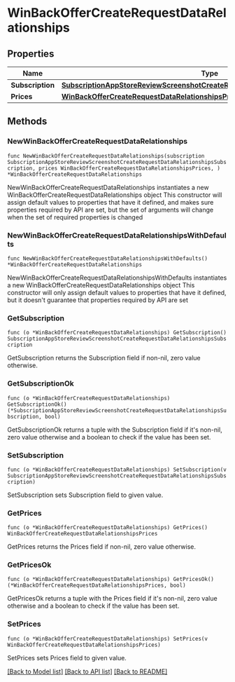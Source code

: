 # WinBackOfferCreateRequestDataRelationships

## Properties

Name | Type | Description | Notes
------------ | ------------- | ------------- | -------------
**Subscription** | [**SubscriptionAppStoreReviewScreenshotCreateRequestDataRelationshipsSubscription**](SubscriptionAppStoreReviewScreenshotCreateRequestDataRelationshipsSubscription.md) |  | 
**Prices** | [**WinBackOfferCreateRequestDataRelationshipsPrices**](WinBackOfferCreateRequestDataRelationshipsPrices.md) |  | 

## Methods

### NewWinBackOfferCreateRequestDataRelationships

`func NewWinBackOfferCreateRequestDataRelationships(subscription SubscriptionAppStoreReviewScreenshotCreateRequestDataRelationshipsSubscription, prices WinBackOfferCreateRequestDataRelationshipsPrices, ) *WinBackOfferCreateRequestDataRelationships`

NewWinBackOfferCreateRequestDataRelationships instantiates a new WinBackOfferCreateRequestDataRelationships object
This constructor will assign default values to properties that have it defined,
and makes sure properties required by API are set, but the set of arguments
will change when the set of required properties is changed

### NewWinBackOfferCreateRequestDataRelationshipsWithDefaults

`func NewWinBackOfferCreateRequestDataRelationshipsWithDefaults() *WinBackOfferCreateRequestDataRelationships`

NewWinBackOfferCreateRequestDataRelationshipsWithDefaults instantiates a new WinBackOfferCreateRequestDataRelationships object
This constructor will only assign default values to properties that have it defined,
but it doesn't guarantee that properties required by API are set

### GetSubscription

`func (o *WinBackOfferCreateRequestDataRelationships) GetSubscription() SubscriptionAppStoreReviewScreenshotCreateRequestDataRelationshipsSubscription`

GetSubscription returns the Subscription field if non-nil, zero value otherwise.

### GetSubscriptionOk

`func (o *WinBackOfferCreateRequestDataRelationships) GetSubscriptionOk() (*SubscriptionAppStoreReviewScreenshotCreateRequestDataRelationshipsSubscription, bool)`

GetSubscriptionOk returns a tuple with the Subscription field if it's non-nil, zero value otherwise
and a boolean to check if the value has been set.

### SetSubscription

`func (o *WinBackOfferCreateRequestDataRelationships) SetSubscription(v SubscriptionAppStoreReviewScreenshotCreateRequestDataRelationshipsSubscription)`

SetSubscription sets Subscription field to given value.


### GetPrices

`func (o *WinBackOfferCreateRequestDataRelationships) GetPrices() WinBackOfferCreateRequestDataRelationshipsPrices`

GetPrices returns the Prices field if non-nil, zero value otherwise.

### GetPricesOk

`func (o *WinBackOfferCreateRequestDataRelationships) GetPricesOk() (*WinBackOfferCreateRequestDataRelationshipsPrices, bool)`

GetPricesOk returns a tuple with the Prices field if it's non-nil, zero value otherwise
and a boolean to check if the value has been set.

### SetPrices

`func (o *WinBackOfferCreateRequestDataRelationships) SetPrices(v WinBackOfferCreateRequestDataRelationshipsPrices)`

SetPrices sets Prices field to given value.



[[Back to Model list]](../README.md#documentation-for-models) [[Back to API list]](../README.md#documentation-for-api-endpoints) [[Back to README]](../README.md)


